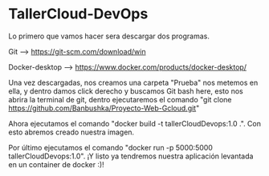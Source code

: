 # TallerCloud-DevOps

Lo primero que vamos hacer sera descargar dos programas.


Git --> https://git-scm.com/download/win

  
Docker-desktop --> https://www.docker.com/products/docker-desktop/ 



Una vez descargadas, nos creamos una carpeta "Prueba" nos metemos en ella, y dentro damos click derecho y buscamos Git bash here, esto nos abrira la terminal de git, dentro ejecutaremos el comando "git clone https://github.com/Banbushka/Proyecto-Web-Gcloud.git"



Ahora ejecutamos el comando "docker build -t tallerCloudDevops:1.0 .".
Con esto abremos creado nuestra imagen.



Por último ejecutamos el comando "docker run -p 5000:5000 tallerCloudDevops:1.0". ¡Y listo ya tendremos nuestra aplicación levantada en un container de docker :)!

